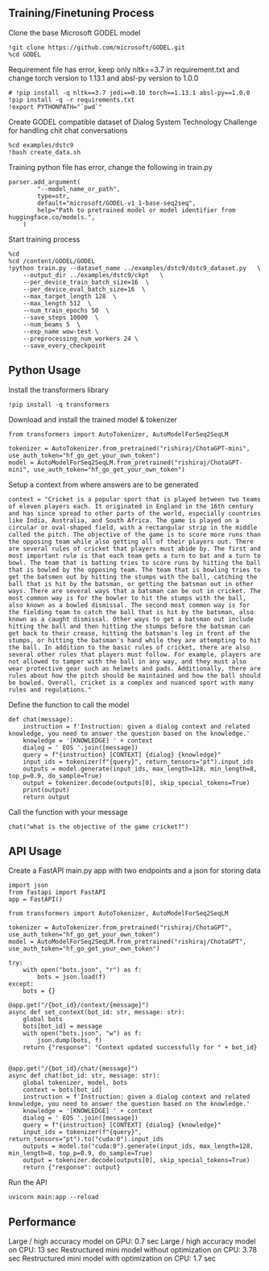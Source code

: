 ## Training/Finetuning Process

Clone the base Microsoft GODEL model
```
!git clone https://github.com/microsoft/GODEL.git
%cd GODEL
```
Requirement file has error, keep only nltk==3.7 in requirement.txt and change torch version to 1.13.1 and absl-py version to 1.0.0
```
# !pip install -q nltk==3.7 jedi==0.10 torch==1.13.1 absl-py==1.0.0
!pip install -q -r requirements.txt
!export PYTHONPATH="`pwd`"
```
Create GODEL compatible dataset of Dialog System Technology Challenge for handling chit chat conversations
```
%cd examples/dstc9
!bash create_data.sh
```
Training python file has error, change the following in train.py
```
parser.add_argument(
        "--model_name_or_path",
        type=str,
        default="microsoft/GODEL-v1_1-base-seq2seq",
        help="Path to pretrained model or model identifier from huggingface.co/models.",
    )
```
Start training process
```
%cd
%cd /content/GODEL/GODEL
!python train.py --dataset_name ../examples/dstc9/dstc9_dataset.py   \
	--output_dir ../examples/dstc9/ckpt   \
	--per_device_train_batch_size=16  \
	--per_device_eval_batch_size=16  \
	--max_target_length 128  \
	--max_length 512  \
	--num_train_epochs 50  \
	--save_steps 10000  \
	--num_beams 5  \
	--exp_name wow-test \
	--preprocessing_num_workers 24 \
	--save_every_checkpoint 
```

## Python Usage

Install the transformers library
```
!pip install -q transformers
```
Download and install the trained model & tokenizer
```
from transformers import AutoTokenizer, AutoModelForSeq2SeqLM

tokenizer = AutoTokenizer.from_pretrained("rishiraj/ChotaGPT-mini", use_auth_token="hf_go_get_your_own_token")
model = AutoModelForSeq2SeqLM.from_pretrained("rishiraj/ChotaGPT-mini", use_auth_token="hf_go_get_your_own_token")
```
Setup a context from where answers are to be generated
```
context = "Cricket is a popular sport that is played between two teams of eleven players each. It originated in England in the 16th century and has since spread to other parts of the world, especially countries like India, Australia, and South Africa. The game is played on a circular or oval-shaped field, with a rectangular strip in the middle called the pitch. The objective of the game is to score more runs than the opposing team while also getting all of their players out. There are several rules of cricket that players must abide by. The first and most important rule is that each team gets a turn to bat and a turn to bowl. The team that is batting tries to score runs by hitting the ball that is bowled by the opposing team. The team that is bowling tries to get the batsmen out by hitting the stumps with the ball, catching the ball that is hit by the batsman, or getting the batsman out in other ways. There are several ways that a batsman can be out in cricket. The most common way is for the bowler to hit the stumps with the ball, also known as a bowled dismissal. The second most common way is for the fielding team to catch the ball that is hit by the batsman, also known as a caught dismissal. Other ways to get a batsman out include hitting the ball and then hitting the stumps before the batsman can get back to their crease, hitting the batsman's leg in front of the stumps, or hitting the batsman's hand while they are attempting to hit the ball. In addition to the basic rules of cricket, there are also several other rules that players must follow. For example, players are not allowed to tamper with the ball in any way, and they must also wear protective gear such as helmets and pads. Additionally, there are rules about how the pitch should be maintained and how the ball should be bowled. Overall, cricket is a complex and nuanced sport with many rules and regulations."
```
Define the function to call the model
```
def chat(message):
    instruction = f'Instruction: given a dialog context and related knowledge, you need to answer the question based on the knowledge.'
    knowledge = '[KNOWLEDGE] ' + context
    dialog = ' EOS '.join([message])
    query = f"{instruction} [CONTEXT] {dialog} {knowledge}"
    input_ids = tokenizer(f"{query}", return_tensors="pt").input_ids
    outputs = model.generate(input_ids, max_length=128, min_length=8, top_p=0.9, do_sample=True)
    output = tokenizer.decode(outputs[0], skip_special_tokens=True)
    print(output)
    return output
```
Call the function with your message
```
chat("what is the objective of the game cricket?")
```

## API Usage

Create a FastAPI main.py app with two endpoints and a json for storing data
```
import json
from fastapi import FastAPI
app = FastAPI()

from transformers import AutoTokenizer, AutoModelForSeq2SeqLM

tokenizer = AutoTokenizer.from_pretrained("rishiraj/ChotaGPT", use_auth_token="hf_go_get_your_own_token")
model = AutoModelForSeq2SeqLM.from_pretrained("rishiraj/ChotaGPT", use_auth_token="hf_go_get_your_own_token")

try:
    with open("bots.json", "r") as f:
        bots = json.load(f)
except:
    bots = {}

@app.get("/{bot_id}/context/{message}")
async def set_context(bot_id: str, message: str):
    global bots
    bots[bot_id] = message
    with open("bots.json", "w") as f:
        json.dump(bots, f)
    return {"response": "Context updated successfully for " + bot_id}


@app.get("/{bot_id}/chat/{message}")
async def chat(bot_id: str, message: str):
    global tokenizer, model, bots
    context = bots[bot_id]
    instruction = f'Instruction: given a dialog context and related knowledge, you need to answer the question based on the knowledge.'
    knowledge = '[KNOWLEDGE] ' + context
    dialog = ' EOS '.join([message])
    query = f"{instruction} [CONTEXT] {dialog} {knowledge}"
    input_ids = tokenizer(f"{query}", return_tensors="pt").to("cuda:0").input_ids
    outputs = model.to("cuda:0").generate(input_ids, max_length=128, min_length=8, top_p=0.9, do_sample=True)
    output = tokenizer.decode(outputs[0], skip_special_tokens=True)
    return {"response": output}
```
Run the API
```
uvicorn main:app --reload
```

## Performance

Large / high accuracy model on GPU: 0.7 sec
Large / high accuracy model on CPU: 13 sec
Restructured mini model without optimization on CPU: 3.78 sec
Restructured mini model with optimization on CPU: 1.7 sec

